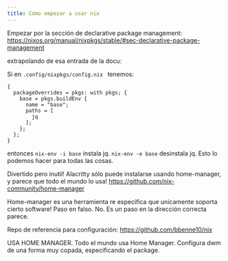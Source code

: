 ```yaml
---
title: Cómo empezar a usar nix
---
```


Empezar por la sección de declarative package management: https://nixos.org/manual/nixpkgs/stable/#sec-declarative-package-management

extrapolando de esa entrada de la docu:

Si en `.config/nixpkgs/config.nix ` tenemos:
```
{
  packageOverrides = pkgs: with pkgs; {
    base = pkgs.buildEnv {
      name = "base";
      paths = [
        jq
      ];
    };
  };
}

```
entonces `nix-env -i base` instala jq. `nix-env -e base` desinstala jq. Esto lo podemos hacer para todas las cosas.

Divertido pero inutil! Alacritty sólo puede instalarse usando home-manager, y parece que todo el mundo lo usa! https://github.com/nix-community/home-manager

Home-manager es una herramienta re específica que unicamente soporta cierto software! Paso en falso. No. Es un paso en la dirección correcta parece.

Repo de referencia para configuración: https://github.com/bbenne10/nix

USA HOME MANAGER. Todo el mundo usa Home Manager. Configura dwm de una forma muy copada, especificando el package.
